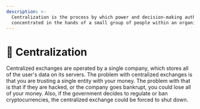 ```yaml
---
description: >-
  Centralization is the process by which power and decision-making authority is
  concentrated in the hands of a small group of people within an organization.
---
```


# 🏢 Centralization

Centralized exchanges are operated by a single company, which stores all of the user's data on its servers. The problem with centralized exchanges is that you are trusting a single entity with your money. The problem with that is that if they are hacked, or the company goes bankrupt, you could lose all of your money. Also, if the government decides to regulate or ban cryptocurrencies, the centralized exchange could be forced to shut down.&#x20;

